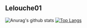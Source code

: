 
## Lelouche01

![Anurag's github stats](https://github-readme-stats.vercel.app/api?username=Lelouche01&show_icons=true&theme=chartreuse-dark&icon_color=green)
[![Top Langs](https://github-readme-stats.vercel.app/api/top-langs/?username=Lelouche01&layout=demo&theme=chartreuse-dark&icon_color=green)](https://github.com/anuraghazra/github-readme-stats)
